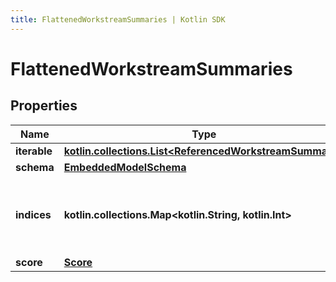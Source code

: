 ```yaml
---
title: FlattenedWorkstreamSummaries | Kotlin SDK
---
```



# FlattenedWorkstreamSummaries

## Properties
Name | Type | Description | Notes
------------ | ------------- | ------------- | -------------
**iterable** | [**kotlin.collections.List&lt;ReferencedWorkstreamSummary&gt;**](ReferencedWorkstreamSummary) |  | 
**schema** | [**EmbeddedModelSchema**](EmbeddedModelSchema) |  |  [optional]
**indices** | **kotlin.collections.Map&lt;kotlin.String, kotlin.Int&gt;** | This is a Map&lt;String, int&gt; where the the key is an summary id. |  [optional]
**score** | [**Score**](Score) |  |  [optional]



